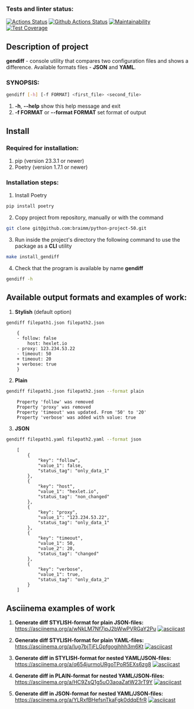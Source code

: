 ### Tests and linter status:
[![Actions Status](https://github.com/braimm/python-project-50/actions/workflows/hexlet-check.yml/badge.svg)](https://github.com/braimm/python-project-50/actions)
[![Github Actions Status](https://github.com/braimm/python-project-50/workflows/Python%20CI/badge.svg)](https://github.com/braimm/python-project-50/actions)
[![Maintainability](https://api.codeclimate.com/v1/badges/9aadb67621f709d2eac9/maintainability)](https://codeclimate.com/github/braimm/python-project-50/maintainability)
[![Test Coverage](https://api.codeclimate.com/v1/badges/9aadb67621f709d2eac9/test_coverage)](https://codeclimate.com/github/braimm/python-project-50/test_coverage)


## Description of project

**gendiff** - console utility that compares two configuration files and shows a difference.
Available formats files - **JSON** and **YAML**.

### SYNOPSIS: 
```bash
gendiff [-h] [-f FORMAT] <first_file> <second_file>
```
1. **-h**, **--help**   show this help message and exit
2. **-f FORMAT** or **--format FORMAT**   set format of output

## Install
### Required for installation:
1. pip (version 23.3.1 or newer)
2. Poetry (version 1.7.1 or newer)
### Installation steps:
1. Install Poetry
```bash
pip install poetry
```
2. Copy project from repository, manually or with the command
```bash
git clone git@github.com:braimm/python-project-50.git
```
3. Run inside the project's directory the following command to use the package as a **CLI** utility
```bash
make install_gendiff
```
4. Check that the program is available by name **gendiff**
```bash
gendiff -h
```

## Available output formats and examples of work:
1. **Stylish** (default option)
```bash
gendiff filepath1.json filepath2.json
```
        {
        - follow: false
            host: hexlet.io
        - proxy: 123.234.53.22
        - timeout: 50
        + timeout: 20
        + verbose: true
        }
2. **Plain**
```bash
gendiff filepath1.json filepath2.json --format plain 
```
        Property 'follow' was removed
        Property 'proxy' was removed
        Property 'timeout' was updated. From '50' to '20'
        Property 'verbose' was added with value: true
3. **JSON**
```bash
gendiff filepath1.yaml filepath2.yaml --format json
```
        [
            {
                "key": "follow",
                "value_1": false,
                "status_tag": "only_data_1"
            },
            {
                "key": "host",
                "value_1": "hexlet.io",
                "status_tag": "non_changed"
            },
            {
                "key": "proxy",
                "value_1": "123.234.53.22",
                "status_tag": "only_data_1"
            },
            {
                "key": "timeout",
                "value_1": 50,
                "value_2": 20,
                "status_tag": "changed"
            },
            {
                "key": "verbose",
                "value_1": true,
                "status_tag": "only_data_2"
            }
        ]



## Asciinema examples of work

1. **Generate diff STYLISH-format for plain JSON-files:**
https://asciinema.org/a/wNkLM7Nf7ipJ2bWwPVRGaY2Pu
[![asciicast](https://asciinema.org/a/wNkLM7Nf7ipJ2bWwPVRGaY2Pu.svg)](https://asciinema.org/a/wNkLM7Nf7ipJ2bWwPVRGaY2Pu)

2. **Generate diff STYLISH-format for plain YAML-files:**
https://asciinema.org/a/lug7bjTjFLGpfgogjhhh3m6Kt
[![asciicast](https://asciinema.org/a/lug7bjTjFLGpfgogjhhh3m6Kt.svg)](https://asciinema.org/a/lug7bjTjFLGpfgogjhhh3m6Kt)

3. **Generate diff in STYLISH-format for nested YAML/JSON-files:**
https://asciinema.org/a/q654jurmoURgoTPoR5EXs6zg8
[![asciicast](https://asciinema.org/a/q654jurmoURgoTPoR5EXs6zg8.svg)](https://asciinema.org/a/q654jurmoURgoTPoR5EXs6zg8)

4. **Generate diff in PLAIN-format for nested YAML/JSON-files:**
https://asciinema.org/a/HC9ZsQ1g5uO3aoaZatW23rT9Y
[![asciicast](https://asciinema.org/a/HC9ZsQ1g5uO3aoaZatW23rT9Y.svg)](https://asciinema.org/a/HC9ZsQ1g5uO3aoaZatW23rT9Y)

5. **Generate diff in JSON-format for nested YAML/JSON-files:**
https://asciinema.org/a/YLRxfBHefsnTkaFgk0ddqEfrR
[![asciicast](https://asciinema.org/a/YLRxfBHefsnTkaFgk0ddqEfrR.svg)](https://asciinema.org/a/YLRxfBHefsnTkaFgk0ddqEfrR)